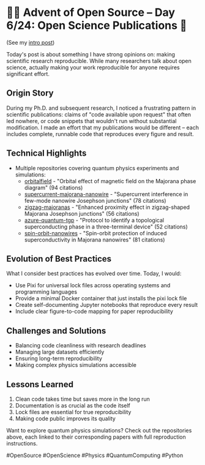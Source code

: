 # 🎄🎁 Advent of Open Source – Day 6/24: Open Science Publications 🔬

(See my [intro post](https://www.linkedin.com/posts/basnijholt_advent-of-open-source-celebrating-activity-7269075513002909697-M89J))

Today's post is about something I have strong opinions on: making scientific research reproducible. While many researchers talk about open science, actually making your work reproducible for anyone requires significant effort.

## Origin Story
During my Ph.D. and subsequent research, I noticed a frustrating pattern in scientific publications: claims of "code available upon request" that often led nowhere, or code snippets that wouldn't run without substantial modification. I made an effort that my publications would be different – each includes complete, runnable code that reproduces every figure and result.

## Technical Highlights
* Multiple repositories covering quantum physics experiments and simulations:
  * [orbitalfield](https://github.com/basnijholt/orbitalfield) - "Orbital effect of magnetic field on the Majorana phase diagram" (94 citations)
  * [supercurrent-majorana-nanowire](https://github.com/basnijholt/supercurrent-majorana-nanowire) - "Supercurrent interference in few-mode nanowire Josephson junctions" (78 citations)
  * [zigzag-majoranas](https://github.com/basnijholt/zigzag-majoranas) - "Enhanced proximity effect in zigzag-shaped Majorana Josephson junctions" (56 citations)
  * [azure-quantum-tgp](https://github.com/microsoft/azure-quantum-tgp) - "Protocol to identify a topological superconducting phase in a three-terminal device" (52 citations)
  * [spin-orbit-nanowires](https://github.com/basnijholt/spin-orbit-nanowires) - "Spin-orbit protection of induced superconductivity in Majorana nanowires" (81 citations)

## Evolution of Best Practices
What I consider best practices has evolved over time. Today, I would:
* Use Pixi for universal lock files across operating systems and programming languages
* Provide a minimal Docker container that just installs the pixi lock file
* Create self-documenting Jupyter notebooks that reproduce every result
* Include clear figure-to-code mapping for paper reproducibility

## Challenges and Solutions
* Balancing code cleanliness with research deadlines
* Managing large datasets efficiently
* Ensuring long-term reproducibility
* Making complex physics simulations accessible

## Lessons Learned
1. Clean code takes time but saves more in the long run
2. Documentation is as crucial as the code itself
3. Lock files are essential for true reproducibility
4. Making code public improves its quality

Want to explore quantum physics simulations? Check out the repositories above, each linked to their corresponding papers with full reproduction instructions.

#OpenSource #OpenScience #Physics #QuantumComputing #Python